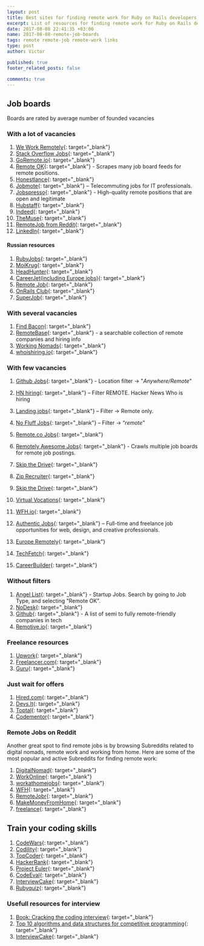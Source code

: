 ```yaml
---
layout: post
title: Best sites for finding remote work for Ruby on Rails developers
excerpt: List of resources for finding remote work for Ruby on Rails developers
date: 2017-08-08 22:41:35 +03:00 
name: 2017-08-08-remote-job-boards
tags: remote remote-job remote-work links
type: post
author: Victor

published: true
footer_related_posts: false

comments: true
---
```


## Job boards

Boards are rated by average number of founded vacancies 

   
### With a lot of vacancies  
  
  1. [We Work Remotely](https://weworkremotely.com/jobs/search?utf8=%E2%9C%93&term=rails){: target="_blank"}
  1. [Stack Overflow Jobs](https://stackoverflow.com/jobs?sort=i&q=ruby+on+rails&r=true){: target="_blank"}
  1. [GoRemote.io](https://goremote.io/search/ruby%20on%20rails){: target="_blank"}
  1. [Remote OK](https://remoteok.io/remote-rails-jobs){: target="_blank"} - Scrapes many job board feeds for remote positions.
  1. [Honestlance](https://www.honestlance.com/jobs/all/search/ruby+on+rails){: target="_blank"}  
  1. [Jobmote](https://jobmote.com/jobs/search?q=ruby+on+rails){: target="_blank"} – Telecommuting jobs for IT professionals.
  1. [Jobspresso](https://jobspresso.co/remote-work/#s=1){: target="_blank"} - High-quality remote positions that are open and legitimate 
  1. [Hubstaff](https://talent.hubstaff.com/search/jobs?search%5Bkeywords%5D=rails&page=1&search%5Btype%5D=&search%5Blast_slider%5D=&search%5Bskill_ids%5D%5B%5D=&search%5Bnewer_than%5D=&search%5Bnewer_than%5D=&search%5Bpayrate_start%5D=1&search%5Bpayrate_end%5D=100%2B&search%5Bpayrate_null%5D=0&search%5Bpayrate_null%5D=1&search%5Bbudget_start%5D=1&search%5Bbudget_end%5D=100000%2B&search%5Bbudget_null%5D=0&search%5Bbudget_null%5D=1&search%5Bexperience_level%5D=2&search%5Bcountries%5D%5B%5D=&search%5Blanguages%5D%5B%5D=&search%5Bsort_by%5D=relevance){: target="_blank"} 
  1. [Indeed](https://www.indeed.com/jobs?q=rails&l=remote){: target="_blank"}
  1. [TheMuse](https://www.themuse.com/jobs?keyword%5B%5D=ruby%20on%20rails&job_location%5B%5D=Flexible%20%2F%20Remote&filter=true){: target="_blank"}
  1. [RemoteJob from Reddit](https://remotejobr.com/jobs?utf8=%E2%9C%93&search=rails&commit=Search){: target="_blank"}
  1. [LinkedIn](https://www.linkedin.com/jobs/search/?keywords=Ruby%20on%20rails%20remote&location=%D0%92%20%D0%BB%D1%8E%D0%B1%D0%BE%D0%B9%20%D1%81%D1%82%D1%80%D0%B0%D0%BD%D0%B5&locationId=OTHERS.worldwide){: target="_blank"}  
  
#### Russian resources

  1. [RubyJobs](rubyjobs.ru){: target="_blank"}
  1. [MoiKrug](https://moikrug.ru/vacancies?q=Ruby+on+Rails&currency=rur&remote=1){: target="_blank"}
  1. [HeadHunter](https://hh.ru/search/vacancy?text=Ruby+on+Rails&clusters=true&enable_snippets=true&schedule=remote&from=cluster_schedule){: target="_blank"}
  1. [CareerJet(including Europe jobs)](https://www.careerjet.ru/wsearch/jobs?s=remote+title%3A%22Rails%22&l=%D0%95%D0%B2%D1%80%D0%BE%D0%BF%D0%B0&lid=10){: target="_blank"}
  1. [Remote Job](https://remote-job.ru/search?search%5Bquery%5D=rails&search%5BsearchType%5D=vacancy){: target="_blank"}
  1. [OnRails Club](http://onrails.club/latest){: target="_blank"}
  1. [SuperJob](https://www.superjob.ru/vacancy/search/?detail_search=1&sbmit=1&extended=1&keywords=rails&remote_work=1){: target="_blank"}
  
### With several vacancies 
  
  1. [Find Bacon](https://findbacon.com/jobs/remote){: target="_blank"}
  1. [RemoteBase](https://remotebase.io/?keyword=ruby){: target="_blank"} - a searchable collection of remote companies and hiring info
  1. [Working Nomads](http://www.workingnomads.co/jobs){: target="_blank"}
  1. [whoishiring.io](https://whoishiring.io/search/-1.2999/-32.6511/2?remote=true&search=rails){: target="_blank"}
  
### With few vacancies  
  1. [Github Jobs](https://jobs.github.com/positions?description=ruby+on+rails&location=Anywhere%2FRemote){: target="_blank"} - Location filter -> "*Anywhere/Remote*"
  1. [HN hiring](http://hnhiring.me/){: target="_blank"} – Filter REMOTE. Hacker News Who is hiring
  1. [Landing.jobs](https://landing.jobs/jobs?page=1&q=ruby+on+rails&hd=false&t_co=false&t_st=false){: target="_blank"} – Filter -> Remote only.
  1. [No Fluff Jobs](https://nofluffjobs.com/#/criteria=remote=100%20rails){: target="_blank"} – Filter -> “*remote*”
  1. [Remote.co Jobs](https://remote.co/remote-jobs/search/?search_keywords=rails){: target="_blank"}
  1. [Remotely Awesome Jobs](https://www.remotelyawesomejobs.com/?utf8=%E2%9C%93&tags=&q=rails){: target="_blank"} - Crawls multiple job boards for remote job postings.
  1. [Skip the Drive](https://www.skipthedrive.com/jobs/?search=rails&homefindjobs=Search){: target="_blank"}
  1. [Zip Recruiter](https://www.ziprecruiter.com/candidate/search?search=ruby+on+rails&location=remote){: target="_blank"}
  1. [Skip the Drive](https://www.skipthedrive.com/jobs/?search=rails&homefindjobs=Search){: target="_blank"}
  1. [Virtual Vocations](https://www.virtualvocations.com/jobs){: target="_blank"}
  1. [WFH.io](https://www.wfh.io/search?utf8=%E2%9C%93&query=rails&commit=Go%21){: target="_blank"}
  
  1. [Authentic Jobs](https://authenticjobs.com/#query=ruby+on+rails&remote=true){: target="_blank"} – Full-time and freelance job opportunities for web, design, and creative professionals.
  1. [Europe Remotely](http://europeremotely.com/){: target="_blank"}
  1. [TechFetch](http://www.techfetch.com/){: target="_blank"}
  1. [CareerBuilder]( http://www.careerbuilder.com/jobs-rails?){: target="_blank"}

### Without filters
  1. [Angel List](https://angel.co/jobs){: target="_blank"} - Startup Jobs. Search by going to Job Type, and selecting "Remote OK".
  1. [NoDesk](http://nodesk.co/remote-work/){: target="_blank"}
  1. [Github](https://github.com/jessicard/remote-jobs){: target="_blank"} - A list of semi to fully remote-friendly companies in tech
  1. [Remotive.io](https://remotive.io/find-a-job/){: target="_blank"}

### Freelance resources

  1. [Upwork](https://www.upwork.com/){: target="_blank"}
  1. [Freelancer.com](http://freelancer.com/){: target="_blank"}
  1. [Guru](https://www.guru.com/d/jobs/q/ruby-on-rails/){: target="_blank"}
 
### Just wait for offers 

  1. [Hired.com](https://hired.com){: target="_blank"}
  1. [Devs.lt](http://devs.lt/){: target="_blank"}
  1. [Toptal](http://www.toptal.com){: target="_blank"}
  1. [Codementor](https://hire.codementor.io/){: target="_blank"}
  
### Remote Jobs on Reddit
  
  Another great spot to find remote jobs is by browsing Subreddits related to digital nomads, remote work and working from home. Here are some of the most popular and active Subreddits for finding remote work:
  
  1. [DigitalNomad](https://www.reddit.com/r/digitalnomad/){: target="_blank"}
  1. [WorkOnline](https://www.reddit.com/r/WorkOnline/){: target="_blank"}
  1. [workathomejobs](https://www.reddit.com/r/workathomejobs/){: target="_blank"}
  1. [WFH](https://www.reddit.com/r/WFH/){: target="_blank"}
  1. [RemoteJobr](https://www.reddit.com/r/RemoteJobr/){: target="_blank"}
  1. [MakeMoneyFromHome](https://www.reddit.com/r/MakeMoneyFromHome/){: target="_blank"}
  1. [freelance](https://www.reddit.com/r/freelance/){: target="_blank"}
    
## Train your coding skills

  1. [CodeWars](https://www.codewars.com){: target="_blank"}
  1. [Codility](https://codility.com){: target="_blank"}
  1. [TopCoder](https://www.topcoder.com){: target="_blank"}
  1. [HackerRank](https://www.hackerrank.com){: target="_blank"}  
  1. [Project Euler](http://projecteuler.net/problems){: target="_blank"}
  1. [CodeEval](https://www.codeeval.com/open_challenges/){: target="_blank"}
  1. [InterviewCake](https://www.interviewcake.com/){: target="_blank"}
  1. [Rubyquiz](http://rubyquiz.com/){: target="_blank"} 
    
### Usefull resources for interview
  
  1. [Book: Cracking the coding interview](http://www.crackingthecodinginterview.com/){: target="_blank"}
  1. [Top 10 algorithms and data structures for competitive programming](http://www.geeksforgeeks.org/top-algorithms-and-data-structures-for-competitive-programming/){: target="_blank"}
  1. [InterviewCake](https://www.interviewcake.com/){: target="_blank"}